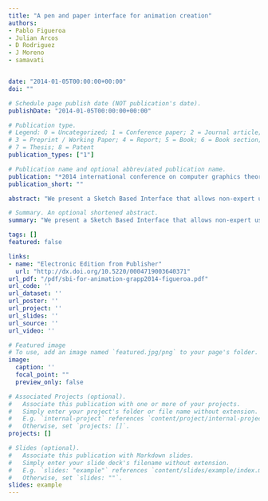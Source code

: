 ```yaml
---
title: "A pen and paper interface for animation creation"
authors:
- Pablo Figueroa
- Julian Arcos
- D Rodriguez
- J Moreno
- samavati


date: "2014-01-05T00:00:00+00:00"
doi: ""

# Schedule page publish date (NOT publication's date).
publishDate: "2014-01-05T00:00:00+00:00"

# Publication type.
# Legend: 0 = Uncategorized; 1 = Conference paper; 2 = Journal article;
# 3 = Preprint / Working Paper; 4 = Report; 5 = Book; 6 = Book section;
# 7 = Thesis; 8 = Patent
publication_types: ["1"]

# Publication name and optional abbreviated publication name.
publication: "*2014 international conference on computer graphics theory and applications (GRAPP) (IEEE)*"
publication_short: ""

abstract: "We present a Sketch Based Interface that allows non-expert users to create an animation with sound from a drawing on paper. Current animation programs may be daunting for novice users due to the complexity of their interfaces. In our work, users first draw a sketch on paper. Such a sketch is then processed by our tool and converted to an animation that includes sound. We do this process by means of a predefined set of 2D symbols and words that represent 3D characters, animations, and associated sounds. We present three studies of the proposed system, one related to the accuracy of the recognition process, another on the convenience of our system, and a third on the effect of sound on the final animation."

# Summary. An optional shortened abstract.
summary: "We present a Sketch Based Interface that allows non-expert users to create an animation with sound from a drawing on paper. Current animation programs may be daunting for novice users due to the complexity of their interfaces. In our work, users first draw a sketch on paper. Such a sketch is then processed by our tool and converted to an animation that includes sound. We do this process by means of a predefined set of 2D symbols and words that represent 3D characters, animations, and associated ..."

tags: []
featured: false

links:
- name: "Electronic Edition from Publisher"
  url: "http://dx.doi.org/10.5220/0004719003640371"
url_pdf: "/pdf/sbi-for-animation-grapp2014-figueroa.pdf"
url_code: ''
url_dataset: ''
url_poster: ''
url_project: ''
url_slides: ''
url_source: ''
url_video: ''

# Featured image
# To use, add an image named `featured.jpg/png` to your page's folder. 
image:
  caption: ''
  focal_point: ""
  preview_only: false

# Associated Projects (optional).
#   Associate this publication with one or more of your projects.
#   Simply enter your project's folder or file name without extension.
#   E.g. `internal-project` references `content/project/internal-project/index.md`.
#   Otherwise, set `projects: []`.
projects: []

# Slides (optional).
#   Associate this publication with Markdown slides.
#   Simply enter your slide deck's filename without extension.
#   E.g. `slides: "example"` references `content/slides/example/index.md`.
#   Otherwise, set `slides: ""`.
slides: example
---
```


